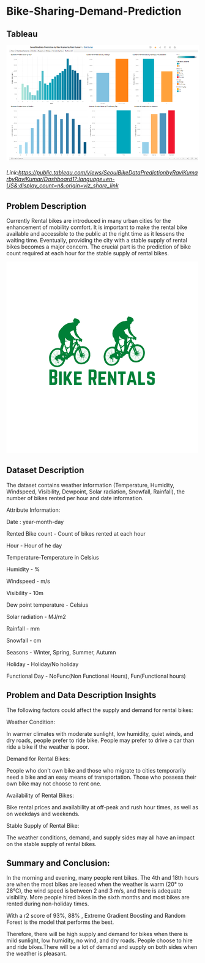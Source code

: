 # Bike-Sharing-Demand-Prediction

## Tableau
![Alt text](https://raw.githubusercontent.com/raviatkumar/Bike-Sharing-Demand-Prediction/main/Image/bike%20sharing.PNG)

###### Link:https://public.tableau.com/views/SeoulBikeDataPredictionbyRaviKumarbyRaviKumar/Dashboard1?:language=en-US&:display_count=n&:origin=viz_share_link

## Problem Description

Currently Rental bikes are introduced in many urban cities for the enhancement of mobility comfort. It is important to make the rental bike available and accessible to the public at the right time as it lessens the waiting time. Eventually, providing the city with a stable supply of rental bikes becomes a major concern. The crucial part is the prediction of bike count required at each hour for the stable supply of rental bikes.

![Alt text](https://github.com/raviatkumar/Bike-Sharing-Demand-Prediction/blob/main/Image/Bikes.png?raw=true)

## Dataset Description

The dataset contains weather information (Temperature, Humidity, Windspeed, Visibility, Dewpoint, Solar radiation, Snowfall, Rainfall), the number of bikes rented per hour and date information.

Attribute Information:

Date : year-month-day

Rented Bike count - Count of bikes rented at each hour

Hour - Hour of he day

Temperature-Temperature in Celsius

Humidity - %

Windspeed - m/s

Visibility - 10m

Dew point temperature - Celsius

Solar radiation - MJ/m2

Rainfall - mm

Snowfall - cm

Seasons - Winter, Spring, Summer, Autumn

Holiday - Holiday/No holiday

Functional Day - NoFunc(Non Functional Hours), Fun(Functional hours)
## Problem and Data Description Insights

The following factors could affect the supply and demand for rental bikes:

Weather Condition:

In warmer climates with moderate sunlight, low humidity, quiet winds, and dry roads, people prefer to ride bike. People may prefer to drive a car than ride a bike if the weather is poor.

Demand for Rental Bikes:

People who don't own bike and those who migrate to cities temporarily need a bike and an easy means of transportation. Those who possess their own bike may not choose to rent one.

Availability of Rental Bikes:

Bike rental prices and availability at off-peak and rush hour times, as well as on weekdays and weekends.

Stable Supply of Rental Bike:

The weather conditions, demand, and supply sides may all have an impact on the stable supply of rental bikes.

## Summary and Conclusion:

In the morning and evening, many people rent bikes. The 4th and 18th hours are when the most bikes are leased when the weather is warm (20° to 28°C), the wind speed is between 2 and 3 m/s, and there is adequate visibility. More people hired bikes in the sixth months and most bikes are rented during non-holiday times.

With a r2 score of 93%, 88% , Extreme Gradient Boosting and Random Forest is the model that performs the best.

Therefore, there will be high supply and demand for bikes when there is mild sunlight, low humidity, no wind, and dry roads. People choose to hire and ride bikes.There will be a lot of demand and supply on both sides when the weather is pleasant.
